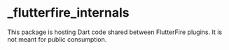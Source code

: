 # \_flutterfire_internals

This package is hosting Dart code shared between FlutterFire plugins. It is not
meant for public consumption.